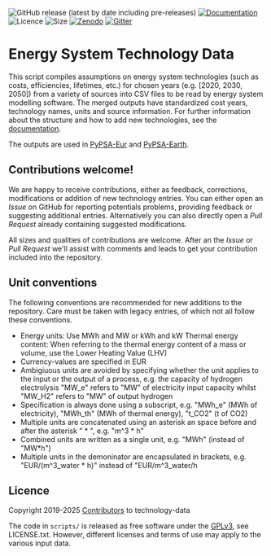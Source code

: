 <!--
SPDX-FileCopyrightText: Contributors to technology-data <https://github.com/pypsa/technology-data>
SPDX-License-Identifier: GPL-3.0-only
-->

![GitHub release (latest by date including pre-releases)](https://img.shields.io/github/v/release/pypsa/technology-data?include_prereleases)
[![Documentation](https://readthedocs.org/projects/technology-data/badge/?version=latest)](https://technology-data.readthedocs.io/en/latest/?badge=latest)
![Licence](https://img.shields.io/github/license/pypsa/technology-data)
![Size](https://img.shields.io/github/repo-size/pypsa/technology-data)
[![Zenodo](https://zenodo.org/badge/DOI/10.5281/zenodo.3994163.svg)](https://doi.org/10.5281/zenodo.3994163)
[![Gitter](https://badges.gitter.im/PyPSA/community.svg)](https://gitter.im/PyPSA/community?utm_source=badge&utm_medium=badge&utm_campaign=pr-badge)


# Energy System Technology Data

This script compiles assumptions on energy system technologies (such
as costs, efficiencies, lifetimes, etc.)  for chosen years
(e.g. [2020, 2030, 2050]) from a variety of sources into CSV files to
be read by energy system modelling software. The merged outputs have
standardized cost years, technology names, units and source information. For further information about the structure and how to add new technologies, see the [documentation](https://technology-data.readthedocs.io/en/latest/).


The outputs are used in
[PyPSA-Eur](https://github.com/PyPSA/pypsa-eur) and [PyPSA-Earth](https://github.com/pypsa-meets-earth/pypsa-earth).

## Contributions welcome!

We are happy to receive contributions, either as feedback, corrections, modifications or addition of new technology entries.
You can either open an *Issue* on GitHub for reporting potentials problems, providing feedback or suggesting additional entries.
Alternatively you can also directly open a *Pull Request* already containing suggested modifications.

All sizes and qualities of contributions are welcome. After an the *Issue* or *Pull Request* we'll assist with comments and leads to get your contribution included into the repository.

## Unit conventions

The following conventions are recommended for new additions to the repository.
Care must be taken with legacy entries, of which not all follow these conventions.

* Energy units: Use MWh and MW or kWh and kW
  Thermal energy content: When referring to the thermal energy content of a mass or volume, use the Lower Heating Value (LHV)
* Currency-values are specified in EUR
* Ambigiuous units are avoided by specifying whether the unit applies to the input or the output of a process, e.g. the capacity of hydrogen electrolysis "MW_e" refers to "MW" of electricity input capacity whilst "MW_H2" refers to "MW" of output hydrogen
* Specification is always done using a subscript, e.g. "MWh_e" (MWh of electricity), "MWh_th" (MWh of thermal energy), "t_CO2" (t of CO2)
* Multiple units are concatenated using an asterisk an space before and after the asterisk " * ", e.g. "m^3 * h"
* Combined units are written as a single unit, e.g. "MWh" (instead of "MW*h")
* Multiple units in the demoninator are encapsulated in brackets, e.g. "EUR/(m^3_water * h)" instead of "EUR/m^3_water/h


## Licence

Copyright 2019-2025 [Contributors](https://github.com/PyPSA/technology-data/graphs/contributors) to technology-data

The code in `scripts/` is released as free software under the
[GPLv3](http://www.gnu.org/licenses/gpl-3.0.en.html), see LICENSE.txt.
However, different licenses and terms of use may apply to the various
input data.
